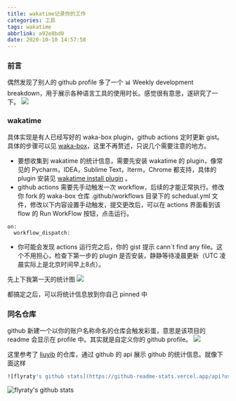 ```yaml
---
title: wakatime记录你的工作
categories: 工具
tags: wakatime
abbrlink: a92e8bd0
date: 2020-10-10 14:57:58
---
```


### 前言
偶然发现了别人的 github profile 多了一个 📊 Weekly development breakdown，用于展示各种语言工具的使用时长。感觉很有意思，遂研究了一下。
![](https://tva1.sinaimg.cn/large/007S8ZIlly1gjk925gh1gj30pd02iq36.jpg)
<!--more-->

### wakatime
具体实现是有人已经写好的 waka-box plugin，github actions 定时更新 gist。具体的步骤可以见 [waka-box](https://github.com/matchai/waka-box)，这里不再赘述，只说几个需要注意的地方。

- 要想收集到 wakatime 的统计信息，需要先安装 wakatime 的 plugin，像常见的 Pycharm，IDEA，Sublime Text，Iterm，Chrome 都支持，具体的 plugin 安装见 [wakatime install plugin](https://wakatime.com/help/editors) 。
- github actions 需要先手动触发一次 workflow，后续的才能正常执行。修改你 fork 的 waka-box 仓库 .github/workflows 目录下的 schedual.yml 文件，修改以下内容设置手动触发，提交更改后，可以在 actions 界面看到该 flow 的 Run WorkFlow 按钮，点击运行。
```
on:
  workflow_dispatch:
```
- 你可能会发现 actions 运行完之后，你的 gist 提示 cann`t find any file。这个不用担心，检查下第一步的 plugin 是否安装，静静等待凌晨更新（UTC 凌晨实际上是北京时间早上8点）。

先上下我第一天的统计图
![](https://tva1.sinaimg.cn/large/007S8ZIlly1gjk9i8qthwj31bi0laadd.jpg)

都搞定之后，可以将统计信息放到你自己 pinned 中


### 同名仓库

github 新建一个以你的账户名称命名的仓库会触发彩蛋，意思是该项目的 readme 会显示在 profile 中。其实就是自定义你的 github profile。
![](https://tva1.sinaimg.cn/large/007S8ZIlly1gjk9mmheenj31em0d4wh3.jpg)

这里参考了 [liuyib](https://github.com/liuyib) 的仓库，通过 github 的 api 展示 github 的统计信息。就像下面这样
```sh
![flyraty's github stats](https://github-readme-stats.vercel.app/api?username=flyraty&show_icons=true)
```

![flyraty's github stats](https://github-readme-stats.vercel.app/api?username=flyraty&show_icons=true)


